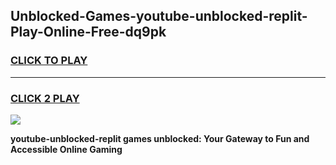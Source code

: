 
## Unblocked-Games-youtube-unblocked-replit-Play-Online-Free-dq9pk
<h3>
<a href="https://premium76.site?title=youtube-unblocked-replit&ref=26A">CLICK TO PLAY</a></h3>
<hr>

<h3>
<a href="https://premium76.site?title=youtube-unblocked-replit&ref=26A">CLICK 2 PLAY</a>
  
</h3>

<a href="https://premium76.site?title=youtube-unblocked-replit&ref=26A"><img src="https://clearcache.store/games.png"></a>


**youtube-unblocked-replit games unblocked: Your Gateway to Fun and Accessible Online Gaming**
